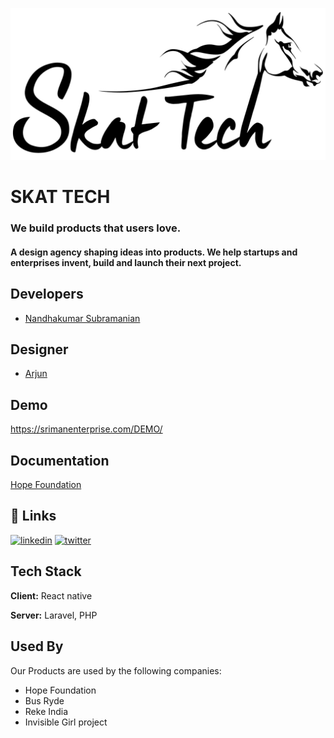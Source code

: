
![Logo](https://github.com/skattech-solutions/.github/blob/main/resources/logo_light.png)

# SKAT TECH

### We build products that users love.
#### A design agency shaping ideas into products. We help startups and enterprises invent, build and launch their next project.


## Developers

- [Nandhakumar Subramanian](https://www.github.com/nandha46)

## Designer
- [Arjun](https://www.github.com/)
## Demo

https://srimanenterprise.com/DEMO/


## Documentation

[Hope Foundation](https://github.com/skattech-solutions/hopefoundation/wiki)


## 🔗 Links
[![linkedin](https://img.shields.io/badge/linkedin-0A66C2?style=for-the-badge&logo=linkedin&logoColor=white)](https://www.linkedin.com/)
[![twitter](https://img.shields.io/badge/twitter-1DA1F2?style=for-the-badge&logo=twitter&logoColor=white)](https://twitter.com/)


## Tech Stack

**Client:** React native

**Server:** Laravel, PHP

## Used By

Our Products are used by the following companies:

- Hope Foundation
- Bus Ryde
- Reke India
- Invisible Girl project

